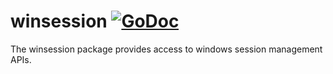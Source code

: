 winsession [![GoDoc](https://godoc.org/github.com/gentlemanautomaton/winsession?status.svg)](https://godoc.org/github.com/gentlemanautomaton/winsession)
====

The winsession package provides access to windows session management APIs.